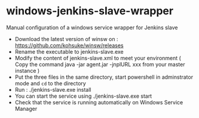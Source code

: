 # windows-jenkins-slave-wrapper
Manual configuration of a windows service wrapper for Jenkins slave

* Download the latest version of winsw on : https://github.com/kohsuke/winsw/releases
* Rename the executable to jenkins-slave.exe
* Modify the content of jenkins-slave.xml to meet your environment ( Copy the command java -jar agent.jar -jnplURL xxx from your master instance ) 
* Put the three files in the same directory, start powershell in adminstrator mode and `cd` to the directory
* Run : ./jenkins-slave.exe install
* You can start the service using ./jenkins-slave.exe start
* Check that the service is running automatically on Windows Service Manager
